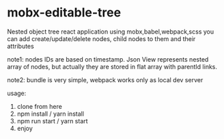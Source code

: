 # mobx-editable-tree

Nested object tree react application using mobx,babel,webpack,scss
you can add create/update/delete nodes, child nodes to them and their attributes

note1: nodes IDs are based on timestamp. Json View represents nested array of nodes, 
but actually they are stored in flat array with parentId links.

note2: bundle is very simple, webpack works only as local dev server

usage: 
1. clone from here
2. npm install / yarn install 
3. npm run start / yarn start
4. enjoy


